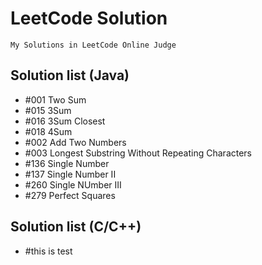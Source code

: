 # LeetCode Solution
    My Solutions in LeetCode Online Judge

## Solution list (Java)
+ #001 Two Sum
+ #015 3Sum
+ #016 3Sum Closest
+ #018 4Sum
+ #002 Add Two Numbers
+ #003 Longest Substring Without Repeating Characters
+ #136 Single Number
+ #137 Single Number II
+ #260 Single NUmber III
+ #279 Perfect Squares

## Solution list (C/C++)

+ #this is test
